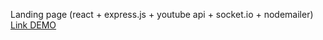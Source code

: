 Landing page (react + express.js + youtube api + socket.io + nodemailer) [Link DEMO](https://itbeard.herokuapp.com/)
